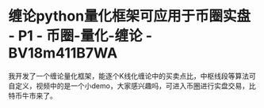 # 缠论python量化框架可应用于币圈实盘 - P1 - 币圈-量化-缠论 - BV18m411B7WA

我开发了一个缠论量化框架，能逐个K线化缠论中的买卖点比，中枢线段等算法可自定义，视频中的是一个小demo，大家感兴趣吗，可进入币圈进行实盘交易，比特币牛市来了。

